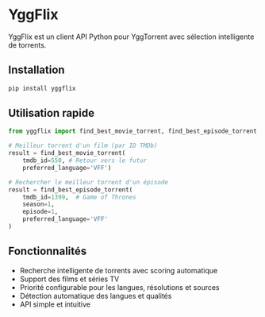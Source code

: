 # YggFlix

YggFlix est un client API Python pour YggTorrent avec sélection intelligente de torrents.

## Installation

```bash
pip install yggflix
```

## Utilisation rapide

```python
from yggflix import find_best_movie_torrent, find_best_episode_torrent

# Meilleur torrent d'un film (par ID TMDb)
result = find_best_movie_torrent(
    tmdb_id=550, # Retour vers le futur
    preferred_language='VFF')

# Rechercher le meilleur torrent d'un épisode
result = find_best_episode_torrent(
    tmdb_id=1399,  # Game of Thrones
    season=1,
    episode=1,
    preferred_language='VFF'
)
```

## Fonctionnalités

- Recherche intelligente de torrents avec scoring automatique
- Support des films et séries TV
- Priorité configurable pour les langues, résolutions et sources
- Détection automatique des langues et qualités
- API simple et intuitive